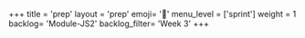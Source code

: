 +++
title = 'prep'
layout = 'prep'
emoji= '📝'
menu_level = ['sprint']
weight = 1
backlog= 'Module-JS2'
backlog_filter= 'Week 3'
+++



